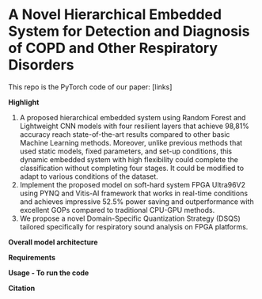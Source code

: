 # A Novel Hierarchical Embedded System for Detection and Diagnosis of COPD and Other Respiratory Disorders

This repo is the PyTorch code of our paper: [links]

**Highlight**
   1. A proposed hierarchical embedded system using Random Forest and Lightweight CNN models with four resilient layers that achieve 98,81\% accuracy reach state-of-the-art results compared to other basic Machine Learning methods. Moreover, unlike previous methods that used static models, fixed parameters, and set-up conditions, this dynamic embedded system with high flexibility could complete the classification without completing four stages. It could be modified to adapt to various conditions of the dataset.
   2. Implement the proposed model on soft-hard system FPGA Ultra96V2 using PYNQ and Vitis-AI framework that works in real-time conditions and achieves impressive 52.5\% power saving and outperformance with excellent GOPs compared to traditional CPU-GPU methods.
   3. We propose a novel Domain-Specific Quantization Strategy (DSQS) tailored specifically for respiratory sound analysis on FPGA platforms.

**Overall model architecture**


**Requirements**


**Usage - To run the code**

**Citation**
